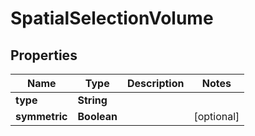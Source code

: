 

# SpatialSelectionVolume


## Properties

| Name | Type | Description | Notes |
|------------ | ------------- | ------------- | -------------|
|**type** | **String** |  |  |
|**symmetric** | **Boolean** |  |  [optional] |



